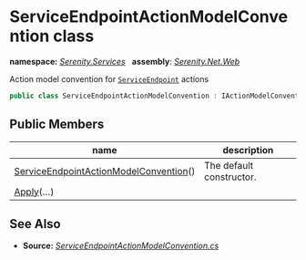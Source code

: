 # ServiceEndpointActionModelConvention class
**namespace:** *[Serenity.Services](../README.md#serenity.services-namespace)*   **assembly**: *[Serenity.Net.Web](../README.md)*

Action model convention for [`ServiceEndpoint`](ServiceEndpoint.md) actions

```csharp
public class ServiceEndpointActionModelConvention : IActionModelConvention
```

## Public Members

| name | description |
| --- | --- |
| [ServiceEndpointActionModelConvention](ServiceEndpointActionModelConvention/ServiceEndpointActionModelConvention.md)() | The default constructor. |
| [Apply](ServiceEndpointActionModelConvention/Apply.md)(…) |  |

## See Also

* **Source:** *[ServiceEndpointActionModelConvention.cs](https://github.com/serenity-is/Serenity/blob/master/src/Serenity.Net.Web/Mvc/ServiceEndpointActionModelConvention.cs)*